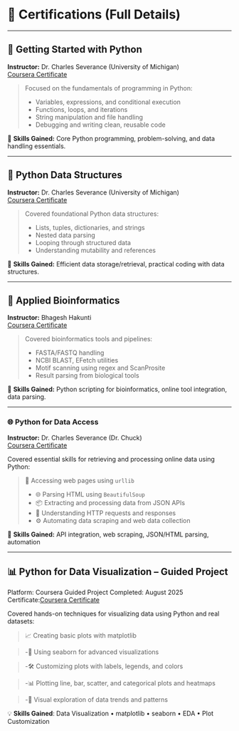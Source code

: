# 📜 Certifications (Full Details)

---

## 🐍 Getting Started with Python  
**Instructor:** Dr. Charles Severance (University of Michigan)  
[Coursera Certificate](https://coursera.org/share/c4be46282b30914291ef866f9c0377e0)

> Focused on the fundamentals of programming in Python:
> - Variables, expressions, and conditional execution  
> - Functions, loops, and iterations  
> - String manipulation and file handling  
> - Debugging and writing clean, reusable code  

🧠 **Skills Gained:** Core Python programming, problem-solving, and data handling essentials.

---

## 🧩 Python Data Structures  
**Instructor:** Dr. Charles Severance (University of Michigan)  
[Coursera Certificate](https://coursera.org/share/a8a3de452460967880505647bf31c139)

> Covered foundational Python data structures:
> - Lists, tuples, dictionaries, and strings  
> - Nested data parsing  
> - Looping through structured data  
> - Understanding mutability and references  

🧠 **Skills Gained:** Efficient data storage/retrieval, practical coding with data structures.

---

## 🧬 Applied Bioinformatics  
**Instructor:** Bhagesh Hakunti  
[Coursera Certificate](https://coursera.org/share/9e0949b39df5b1268ec541e534e67565)

> Covered bioinformatics tools and pipelines:
> - FASTA/FASTQ handling  
> - NCBI BLAST, EFetch utilities  
> - Motif scanning using regex and ScanProsite  
> - Result parsing from biological tools  

🧠 **Skills Gained:** Python scripting for bioinformatics, online tool integration, data parsing.

---

### 🌐 Python for Data Access  
**Instructor:** Dr. Charles Severance (Dr. Chuck)  
[Coursera Certificate](https://coursera.org/share/4bf42aca2e62368983b956c0494987d7)

Covered essential skills for retrieving and processing online data using Python:

> 🔗 Accessing web pages using `urllib`
>- 🌐 Parsing HTML using `BeautifulSoup`
>- 📦 Extracting and processing data from JSON APIs
>- 📨 Understanding HTTP requests and responses
>- ⚙️ Automating data scraping and web data collection

🧠 **Skills Gained:** API integration, web scraping, JSON/HTML parsing, automation

---
## 📊 Python for Data Visualization – Guided Project
Platform: Coursera Guided Project
Completed: August 2025
Certificate:[Coursera Certificate](https://coursera.org/share/7da1dce4e8d477142c49386817b3666c)

Covered hands-on techniques for visualizing data using Python and real datasets:

>📈 Creating basic plots  with matplotlib

>-🧠 Using seaborn for advanced visualizations 

>-🛠️ Customizing plots with labels, legends, and colors

>-📊 Plotting line, bar, scatter, and categorical plots and heatmaps

>-👀 Visual exploration of data trends and patterns

💡 **Skills Gained**: Data Visualization • matplotlib • seaborn • EDA • Plot Customization

